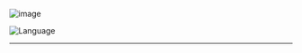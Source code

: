 ![image](https://github.com/TongFangyuan/IMGPickerManager/IMGPickerManager.png)

![Language](https://img.shields.io/badge/Language-%20Objective%20C%20-blue.svg)

----------------------------------------